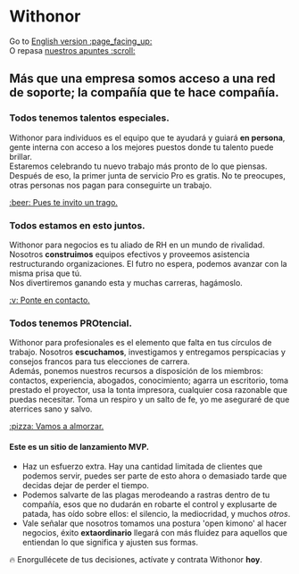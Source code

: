 # Withonor

<p id='altContext'>Go to <a class='langSwitch' href='https://withonor.com'>English version :page_facing_up:</a><br />  
O repasa <a class='blogSwitchExt' href='https://apuntes.withonor.com' target='_blank'>nuestros apuntes :scroll:</a></p>  

## Más que una empresa somos acceso a una red de soporte; la compañía que te hace compañía.  

### Todos tenemos talentos especiales.  
Withonor para individuos es el equipo que te ayudará y guiará **en persona**, gente interna con acceso a los mejores puestos donde tu talento puede brillar.  
Estaremos celebrando tu nuevo trabajo más pronto de lo que piensas. Después de eso, la primer junta de servicio Pro es gratis. No te preocupes, otras personas nos pagan para conseguirte un trabajo.  
<div class='clearfix actionCall'><a href='http://registro.withonor.com' class='button'>:beer: Pues te invito un trago.</a></div>  

### Todos estamos en esto juntos.  
Withonor para negocios es tu aliado de RH en un mundo de rivalidad. Nosotros **construimos** equipos efectivos y proveemos asistencia restructurando organizaciones. El futro no espera, podemos avanzar con la misma prisa que tú.  
Nos divertiremos ganando esta y muchas carreras, hagámoslo.  
<div class='clearfix actionCall'><a href='http://socios.withonor.com' class='button'>:v: Ponte en contacto.</a></div>  

### Todos tenemos PROtencial.  
Withonor para profesionales es el elemento que falta en tus círculos de trabajo. Nosotros **escuchamos**, investigamos y entregamos perspicacias y consejos francos para tus elecciones de carrera.  
Además, ponemos nuestros recursos a disposición de los miembros: contactos, experiencia, abogados, conocimiento; agarra un escritorio, toma prestado el proyector, usa la tonta impresora, cualquier cosa razonable que puedas necesitar. Toma un respiro y un salto de fe, yo me aseguraré de que aterrices sano y salvo.  
<div class='clearfix actionCall'><a href='http://principal.withonor.com' class='button'>:pizza: Vamos a almorzar.</a></div>  

#### Este es un sitio de lanzamiento MVP.
-  Haz un esfuerzo extra. Hay una cantidad limitada de clientes que podemos servir, puedes ser parte de esto ahora o demasiado tarde que decidas dejar de perder el tiempo.  
-  Podemos salvarte de las plagas merodeando a rastras dentro de tu compañía, esos que no dudarán en robarte el control y explusarte de patada, has oído sobre ellos: el silencio, la mediocridad, y muchos _otros_.  
-  Vale señalar que nosotros tomamos una postura 'open kimono' al hacer negocios, éxito **extaordinario** llegará con más fluidez para aquellos que entiendan lo que significa y ajusten sus formas.  

:fire: Enorgullécete de tus decisiones, actívate y contrata Withonor **hoy**.  
